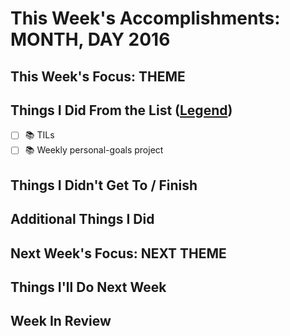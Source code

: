 # This Week's Accomplishments: **MONTH, DAY** 2016

## This Week's Focus: **THEME**

## Things I Did From the List ([Legend](emoji-legend.md.md))

- [ ] :books: TILs
- [ ] :books: Weekly personal-goals project

## Things I Didn't Get To / Finish

## Additional Things I Did

## Next Week's Focus: **NEXT THEME**

## Things I'll Do Next Week

## Week In Review
